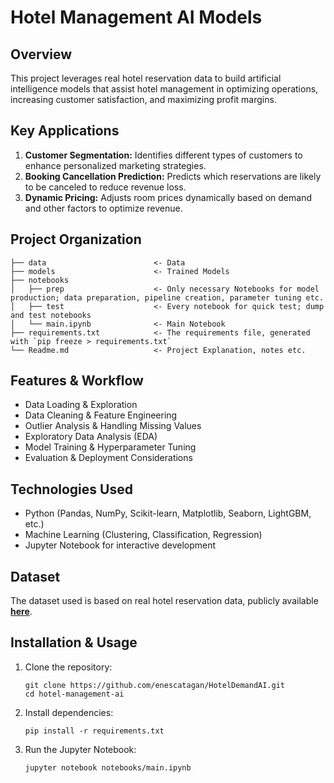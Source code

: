 Hotel Management AI Models
==========================

## Overview

This project leverages real hotel reservation data to build artificial intelligence models that assist hotel management in optimizing operations, increasing customer satisfaction, and maximizing profit margins.

## Key Applications

1. **Customer Segmentation:** Identifies different types of customers to enhance personalized marketing strategies.
2. **Booking Cancellation Prediction:** Predicts which reservations are likely to be canceled to reduce revenue loss.
3. **Dynamic Pricing:** Adjusts room prices dynamically based on demand and other factors to optimize revenue.

Project Organization
------------
    ├── data                        <- Data
    ├── models                      <- Trained Models
    ├── notebooks
    │   ├── prep                    <- Only necessary Notebooks for model production; data preparation, pipeline creation, parameter tuning etc.
    │   ├── test                    <- Every notebook for quick test; dump and test notebooks
    │   └── main.ipynb              <- Main Notebook
    ├── requirements.txt            <- The requirements file, generated with `pip freeze > requirements.txt`
    └── Readme.md                   <- Project Explanation, notes etc. 

## Features & Workflow

- Data Loading & Exploration
- Data Cleaning & Feature Engineering
- Outlier Analysis & Handling Missing Values
- Exploratory Data Analysis (EDA)
- Model Training & Hyperparameter Tuning
- Evaluation & Deployment Considerations

## Technologies Used

- Python (Pandas, NumPy, Scikit-learn, Matplotlib, Seaborn, LightGBM, etc.)
- Machine Learning (Clustering, Classification, Regression)
- Jupyter Notebook for interactive development

## Dataset

The dataset used is based on real hotel reservation data, publicly available [**here**](https://www.sciencedirect.com/science/article/pii/S2352340918315191).

## Installation & Usage

1. Clone the repository:
    ```
    git clone https://github.com/enescatagan/HotelDemandAI.git
    cd hotel-management-ai
    ``` 


2. Install dependencies:
    ```
    pip install -r requirements.txt
    ```
3. Run the Jupyter Notebook:
    ```
    jupyter notebook notebooks/main.ipynb
    ```